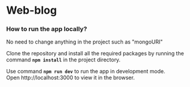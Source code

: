 # Web-blog

### How to run the app locally?

No need to change anything in the project such as "mongoURI"

Clone the repository and install all the required packages by running the command **`npm install`** in the project directory.

Use command **`npm run dev`** to run the app in development mode.  
Open http://localhost:3000 to view it in the browser.
